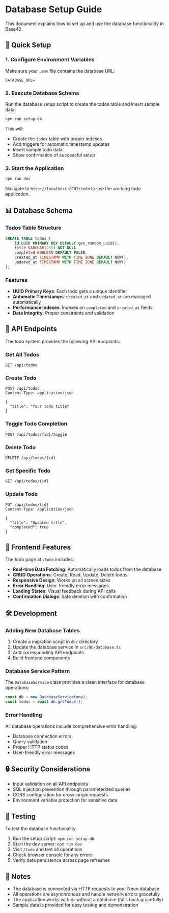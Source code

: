 # Database Setup Guide

This document explains how to set up and use the database functionality in Base42.

## 🚀 Quick Setup

### 1. Configure Environment Variables

Make sure your `.env` file contains the database URL:

```env
DATABASE_URL=
```

### 2. Execute Database Schema

Run the database setup script to create the todos table and insert sample data:

```bash
npm run setup-db
```

This will:
- Create the `todos` table with proper indexes
- Add triggers for automatic timestamp updates
- Insert sample todo data
- Show confirmation of successful setup

### 3. Start the Application

```bash
npm run dev
```

Navigate to `http://localhost:8787/todo` to see the working todo application.

## 📊 Database Schema

### Todos Table Structure

```sql
CREATE TABLE todos (
    id UUID PRIMARY KEY DEFAULT gen_random_uuid(),
    title VARCHAR(255) NOT NULL,
    completed BOOLEAN DEFAULT FALSE,
    created_at TIMESTAMP WITH TIME ZONE DEFAULT NOW(),
    updated_at TIMESTAMP WITH TIME ZONE DEFAULT NOW()
);
```

### Features

- **UUID Primary Keys**: Each todo gets a unique identifier
- **Automatic Timestamps**: `created_at` and `updated_at` are managed automatically
- **Performance Indexes**: Indexes on `completed` and `created_at` fields
- **Data Integrity**: Proper constraints and validation

## 🔌 API Endpoints

The todo system provides the following API endpoints:

### Get All Todos
```
GET /api/todos
```

### Create Todo
```
POST /api/todos
Content-Type: application/json

{
  "title": "Your todo title"
}
```

### Toggle Todo Completion
```
POST /api/todos/{id}/toggle
```

### Delete Todo
```
DELETE /api/todos/{id}
```

### Get Specific Todo
```
GET /api/todos/{id}
```

### Update Todo
```
PUT /api/todos/{id}
Content-Type: application/json

{
  "title": "Updated title",
  "completed": true
}
```

## 🎯 Frontend Features

The todo page at `/todo` includes:

- **Real-time Data Fetching**: Automatically loads todos from the database
- **CRUD Operations**: Create, Read, Update, Delete todos
- **Responsive Design**: Works on all screen sizes
- **Error Handling**: User-friendly error messages
- **Loading States**: Visual feedback during API calls
- **Confirmation Dialogs**: Safe deletion with confirmation

## 🛠️ Development

### Adding New Database Tables

1. Create a migration script in `db/` directory
2. Update the database service in `src/db/database.ts`
3. Add corresponding API endpoints
4. Build frontend components

### Database Service Pattern

The `DatabaseService` class provides a clean interface for database operations:

```typescript
const db = new DatabaseService(env);
const todos = await db.getTodos();
```

### Error Handling

All database operations include comprehensive error handling:

- Database connection errors
- Query validation
- Proper HTTP status codes
- User-friendly error messages

## 🔒 Security Considerations

- Input validation on all API endpoints
- SQL injection prevention through parameterized queries
- CORS configuration for cross-origin requests
- Environment variable protection for sensitive data

## 🧪 Testing

To test the database functionality:

1. Run the setup script: `npm run setup-db`
2. Start the dev server: `npm run dev`
3. Visit `/todo` and test all operations
4. Check browser console for any errors
5. Verify data persistence across page refreshes

## 📝 Notes

- The database is connected via HTTP requests to your Neon database
- All operations are asynchronous and handle network errors gracefully
- The application works with or without a database (falls back gracefully)
- Sample data is provided for easy testing and demonstration
